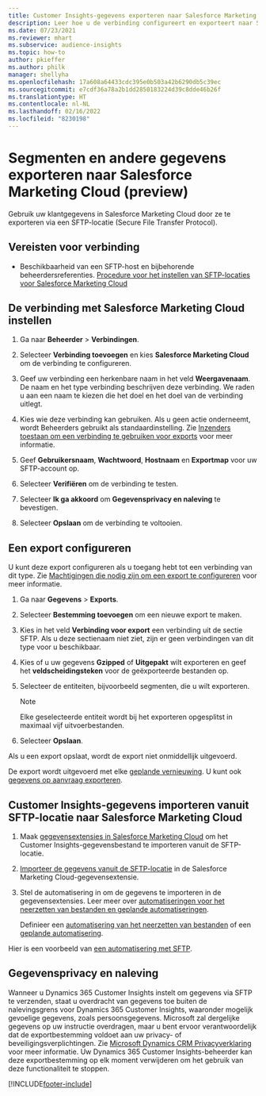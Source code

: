 ```yaml
---
title: Customer Insights-gegevens exporteren naar Salesforce Marketing Cloud
description: Leer hoe u de verbinding configureert en exporteert naar Salesforce Marketing Cloud.
ms.date: 07/23/2021
ms.reviewer: mhart
ms.subservice: audience-insights
ms.topic: how-to
author: pkieffer
ms.author: philk
manager: shellyha
ms.openlocfilehash: 17a608a64433cdc395e0b503a42b6290db5c39ec
ms.sourcegitcommit: e7cdf36a78a2b1dd2850183224d39c8dde46b26f
ms.translationtype: HT
ms.contentlocale: nl-NL
ms.lasthandoff: 02/16/2022
ms.locfileid: "8230198"
---
```

# <a name="export-segments-and-other-data-to-salesforce-marketing-cloud-preview"></a>Segmenten en andere gegevens exporteren naar Salesforce Marketing Cloud (preview)

Gebruik uw klantgegevens in Salesforce Marketing Cloud door ze te exporteren via een SFTP-locatie (Secure File Transfer Protocol).

## <a name="prerequisites-for-connection"></a>Vereisten voor verbinding

- Beschikbaarheid van een SFTP-host en bijbehorende beheerdersreferenties. [Procedure voor het instellen van SFTP-locaties voor Salesforce Marketing Cloud](https://help.salesforce.com/articleView?id=sf.mc_es_configure_enhanced_ftp.htm&type=5) 

## <a name="set-up-the-connection-to-salesforce-marketing-cloud"></a>De verbinding met Salesforce Marketing Cloud instellen

1. Ga naar **Beheerder** > **Verbindingen**.

1. Selecteer **Verbinding toevoegen** en kies **Salesforce Marketing Cloud** om de verbinding te configureren.

1. Geef uw verbinding een herkenbare naam in het veld **Weergavenaam**. De naam en het type verbinding beschrijven deze verbinding. We raden u aan een naam te kiezen die het doel en het doel van de verbinding uitlegt.

1. Kies wie deze verbinding kan gebruiken. Als u geen actie onderneemt, wordt Beheerders gebruikt als standaardinstelling. Zie [Inzenders toestaan om een verbinding te gebruiken voor exports](connections.md#allow-contributors-to-use-a-connection-for-exports) voor meer informatie.

1. Geef **Gebruikersnaam**, **Wachtwoord**, **Hostnaam** en **Exportmap** voor uw SFTP-account op.

1. Selecteer **Verifiëren** om de verbinding te testen.

1. Selecteer **Ik ga akkoord** om **Gegevensprivacy en naleving** te bevestigen.

1. Selecteer **Opslaan** om de verbinding te voltooien.

## <a name="configure-an-export"></a>Een export configureren

U kunt deze export configureren als u toegang hebt tot een verbinding van dit type. Zie [Machtigingen die nodig zijn om een export te configureren](export-destinations.md#set-up-a-new-export) voor meer informatie.

1. Ga naar **Gegevens** > **Exports**.

1. Selecteer **Bestemming toevoegen** om een nieuwe export te maken.

1. Kies in het veld **Verbinding voor export** een verbinding uit de sectie SFTP. Als u deze sectienaam niet ziet, zijn er geen verbindingen van dit type voor u beschikbaar.

1. Kies of u uw gegevens **Gzipped** of **Uitgepakt** wilt exporteren en geef het **veldscheidingsteken** voor de geëxporteerde bestanden op.

1. Selecteer de entiteiten, bijvoorbeeld segmenten, die u wilt exporteren.

   > [!NOTE]
   > Elke geselecteerde entiteit wordt bij het exporteren opgesplitst in maximaal vijf uitvoerbestanden. 

1. Selecteer **Opslaan**.

Als u een export opslaat, wordt de export niet onmiddellijk uitgevoerd.

De export wordt uitgevoerd met elke [geplande vernieuwing](system.md#schedule-tab). U kunt ook [gegevens op aanvraag exporteren](export-destinations.md#run-exports-on-demand). 

## <a name="import-customer-insights-data-from-sftp-location-to-salesforce-marketing-cloud"></a>Customer Insights-gegevens importeren vanuit SFTP-locatie naar Salesforce Marketing Cloud

1. Maak [gegevensextensies in Salesforce Marketing Cloud](https://help.salesforce.com/articleView?id=sf.mc_es_create_data_extension.htm&type=5) om het Customer Insights-gegevensbestand te importeren vanuit de SFTP-locatie.

2. [Importeer de gegevens vanuit de SFTP-locatie](https://help.salesforce.com/articleView?id=sf.mc_es_import_data_extension_classic.htm&type=5) in de Salesforce Marketing Cloud-gegevensextensie. 

3. Stel de automatisering in om de gegevens te importeren in de gegevensextensies. Leer meer over [automatiseringen voor het neerzetten van bestanden en geplande automatiseringen](https://help.salesforce.com/articleView?id=sf.mc_as_triggered_automations.htm&type=5).

   Definieer een [automatisering van het neerzetten van bestanden](https://help.salesforce.com/articleView?id=sf.mc_as_define_a_triggered_automation.htm&type=5) of een [geplande automatisering](https://help.salesforce.com/articleView?id=sf.mc_as_define_a_scheduled_automation.htm&type=5). 

Hier is een voorbeeld van [een automatisering met SFTP](https://help.salesforce.com/articleView?id=sf.mc_as_ftp_and_triggered_automation_scenario.htm&type=5).

## <a name="data-privacy-and-compliance"></a>Gegevensprivacy en naleving

Wanneer u Dynamics 365 Customer Insights instelt om gegevens via SFTP te verzenden, staat u overdracht van gegevens toe buiten de nalevingsgrens voor Dynamics 365 Customer Insights, waaronder mogelijk gevoelige gegevens, zoals persoonsgegevens. Microsoft zal dergelijke gegevens op uw instructie overdragen, maar u bent ervoor verantwoordelijk dat de exportbestemming voldoet aan uw privacy- of beveiligingsverplichtingen. Zie [Microsoft Dynamics CRM Privacyverklaring](https://go.microsoft.com/fwlink/?linkid=396732) voor meer informatie.
Uw Dynamics 365 Customer Insights-beheerder kan deze exportbestemming op elk moment verwijderen om het gebruik van deze functionaliteit te stoppen.

[!INCLUDE[footer-include](../includes/footer-banner.md)]
